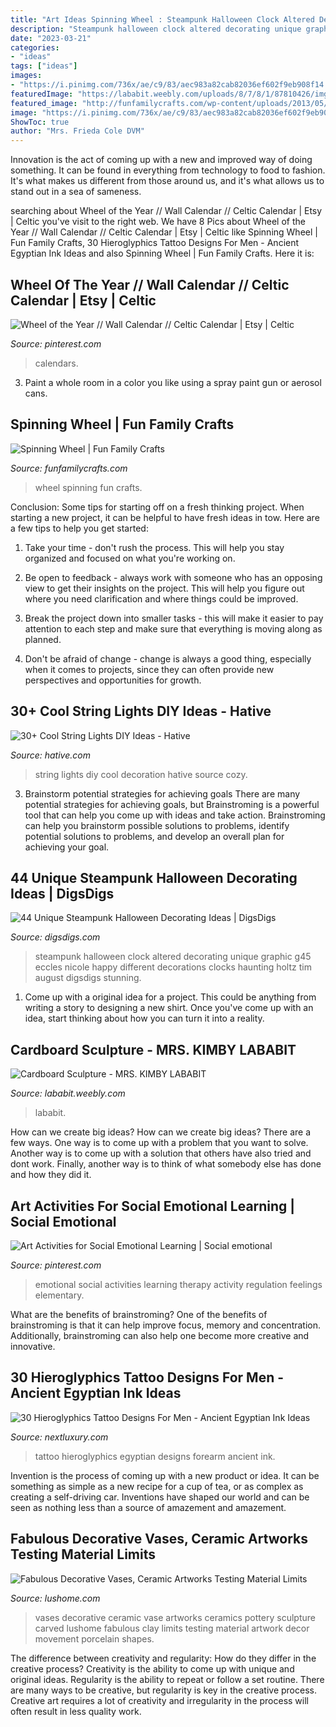 ```yaml
---
title: "Art Ideas Spinning Wheel : Steampunk Halloween Clock Altered Decorating Unique Graphic G45 Eccles Nicole Happy Different Decorations Clocks Haunting Holtz Tim August Digsdigs Stunning"
description: "Steampunk halloween clock altered decorating unique graphic g45 eccles nicole happy different decorations clocks haunting holtz tim august digsdigs stunning"
date: "2023-03-21"
categories:
- "ideas"
tags: ["ideas"]
images:
- "https://i.pinimg.com/736x/ae/c9/83/aec983a82cab82036ef602f9eb908f14.jpg"
featuredImage: "https://lababit.weebly.com/uploads/8/7/8/1/87810426/img-3728_orig.jpg"
featured_image: "http://funfamilycrafts.com/wp-content/uploads/2013/05/spinning_wheel.jpg"
image: "https://i.pinimg.com/736x/ae/c9/83/aec983a82cab82036ef602f9eb908f14.jpg"
ShowToc: true
author: "Mrs. Frieda Cole DVM"
---
```



Innovation is the act of coming up with a new and improved way of doing something. It can be found in everything from technology to food to fashion. It's what makes us different from those around us, and it's what allows us to stand out in a sea of sameness.

	

		
searching about Wheel of the Year // Wall Calendar // Celtic Calendar | Etsy | Celtic you've visit to the right web. We have 8 Pics about Wheel of the Year // Wall Calendar // Celtic Calendar | Etsy | Celtic like Spinning Wheel | Fun Family Crafts, 30 Hieroglyphics Tattoo Designs For Men - Ancient Egyptian Ink Ideas and also Spinning Wheel | Fun Family Crafts. Here it is:
		
    
## Wheel Of The Year // Wall Calendar // Celtic Calendar | Etsy | Celtic

<img loading=lazy src="https://i.pinimg.com/736x/31/3f/80/313f807103c8e0c83b6790fe33d35c0c.jpg" onerror="this.onerror=null;this.src='https://tse1.mm.bing.net/th?id=OIP.aH_jtCkJeo8vrhAkGhRtPwHaHa&amp;pid=15.1';" alt="Wheel of the Year // Wall Calendar // Celtic Calendar | Etsy | Celtic">

_Source: pinterest.com_

>calendars. 

	

3. Paint a whole room in a color you like using a spray paint gun or aerosol cans.

    
## Spinning Wheel | Fun Family Crafts

<img loading=lazy src="http://funfamilycrafts.com/wp-content/uploads/2013/05/spinning_wheel.jpg" onerror="this.onerror=null;this.src='https://tse4.mm.bing.net/th?id=OIP.0WskA3vro5ba4t6SWVRTugAAAA&amp;pid=15.1';" alt="Spinning Wheel | Fun Family Crafts">

_Source: funfamilycrafts.com_

>wheel spinning fun crafts. 

	

Conclusion: Some tips for starting off on a fresh thinking project.
When starting a new project, it can be helpful to have fresh ideas in tow. Here are a few tips to help you get started:
1. Take your time - don't rush the process. This will help you stay organized and focused on what you're working on.

2. Be open to feedback - always work with someone who has an opposing view to get their insights on the project. This will help you figure out where you need clarification and where things could be improved.

3. Break the project down into smaller tasks - this will make it easier to pay attention to each step and make sure that everything is moving along as planned.

4. Don't be afraid of change - change is always a good thing, especially when it comes to projects, since they can often provide new perspectives and opportunities for growth.

    
## 30+ Cool String Lights DIY Ideas - Hative

<img loading=lazy src="https://hative.com/wp-content/uploads/2015/01/string-lights-diy-ideas/27-string-lights-diy-ideas.jpg" onerror="this.onerror=null;this.src='https://tse3.mm.bing.net/th?id=OIP.oaoiOre59uFKUhHaYEqeIgHaJ5&amp;pid=15.1';" alt="30+ Cool String Lights DIY Ideas - Hative">

_Source: hative.com_

>string lights diy cool decoration hative source cozy. 

	

3. Brainstorm potential strategies for achieving goals
There are many potential strategies for achieving goals, but Brainstroming is a powerful tool that can help you come up with ideas and take action. Brainstroming can help you brainstorm possible solutions to problems, identify potential solutions to problems, and develop an overall plan for achieving your goal.

    
## 44 Unique Steampunk Halloween Decorating Ideas | DigsDigs

<img loading=lazy src="http://www.digsdigs.com/photos/your-steampunk-halloween-unique-ideas-29.jpg" onerror="this.onerror=null;this.src='https://tse2.mm.bing.net/th?id=OIP.kvv-LCQR_4nD4a4p1TN4QwHaLs&amp;pid=15.1';" alt="44 Unique Steampunk Halloween Decorating Ideas | DigsDigs">

_Source: digsdigs.com_

>steampunk halloween clock altered decorating unique graphic g45 eccles nicole happy different decorations clocks haunting holtz tim august digsdigs stunning. 

	

1. Come up with a original idea for a project. This could be anything from writing a story to designing a new shirt. Once you've come up with an idea, start thinking about how you can turn it into a reality. 

    
## Cardboard Sculpture - MRS. KIMBY LABABIT

<img loading=lazy src="https://lababit.weebly.com/uploads/8/7/8/1/87810426/img-3728_orig.jpg" onerror="this.onerror=null;this.src='https://tse1.mm.bing.net/th?id=OIP.7d87yxNzf5yWEZhmXe6w1wHaJ4&amp;pid=15.1';" alt="Cardboard Sculpture - MRS. KIMBY LABABIT">

_Source: lababit.weebly.com_

>lababit. 

	

How can we create big ideas?
How can we create big ideas? There are a few ways. One way is to come up with a problem that you want to solve. Another way is to come up with a solution that others have also tried and dont work. Finally, another way is to think of what somebody else has done and how they did it.

    
## Art Activities For Social Emotional Learning | Social Emotional

<img loading=lazy src="https://i.pinimg.com/736x/ae/c9/83/aec983a82cab82036ef602f9eb908f14.jpg" onerror="this.onerror=null;this.src='https://tse2.mm.bing.net/th?id=OIP.MZfer30vkDX3sTCHY63MrQHaRx&amp;pid=15.1';" alt="Art Activities for Social Emotional Learning | Social emotional">

_Source: pinterest.com_

>emotional social activities learning therapy activity regulation feelings elementary. 

	

What are the benefits of brainstroming?
One of the benefits of brainstroming is that it can help improve focus, memory and concentration. Additionally, brainstroming can also help one become more creative and innovative.

    
## 30 Hieroglyphics Tattoo Designs For Men - Ancient Egyptian Ink Ideas

<img loading=lazy src="http://nextluxury.com/wp-content/uploads/inner-forearm-egyptian-themed-hieroglyphics-tattoo-ideas-for-males.jpg" onerror="this.onerror=null;this.src='https://tse2.mm.bing.net/th?id=OIP._L9k-bVLRZRaoYM4ssqxuwHaJ4&amp;pid=15.1';" alt="30 Hieroglyphics Tattoo Designs For Men - Ancient Egyptian Ink Ideas">

_Source: nextluxury.com_

>tattoo hieroglyphics egyptian designs forearm ancient ink. 

	

Invention is the process of coming up with a new product or idea. It can be something as simple as a new recipe for a cup of tea, or as complex as creating a self-driving car. Inventions have shaped our world and can be seen as nothing less than a source of amazement and amazement.

    
## Fabulous Decorative Vases, Ceramic Artworks Testing Material Limits

<img loading=lazy src="https://www.lushome.com/wp-content/uploads/2013/11/carved-porcelain-vases-decorative-accessories-5.jpg" onerror="this.onerror=null;this.src='https://tse3.mm.bing.net/th?id=OIP.GTJ_IBmEIyc7fydp-1HCQAAAAA&amp;pid=15.1';" alt="Fabulous Decorative Vases, Ceramic Artworks Testing Material Limits">

_Source: lushome.com_

>vases decorative ceramic vase artworks ceramics pottery sculpture carved lushome fabulous clay limits testing material artwork decor movement porcelain shapes. 

	

The difference between creativity and regularity: How do they differ in the creative process?
Creativity is the ability to come up with unique and original ideas. Regularity is the ability to repeat or follow a set routine. There are many ways to be creative, but regularity is key in the creative process. Creative art requires a lot of creativity and irregularity in the process will often result in less quality work.

